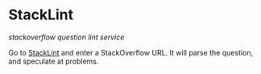 StackLint
=========

*stackoverflow question lint service*

Go to [StackLint](http://stacklint.aboutscript.com) and enter a StackOverflow URL.  It will parse the question, and speculate at problems.

